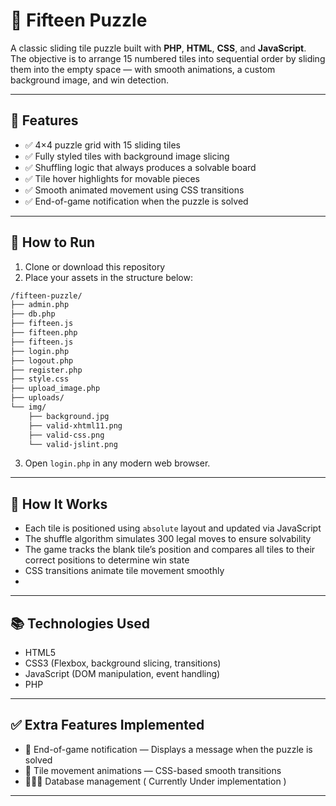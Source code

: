 # 🧩 Fifteen Puzzle

A classic sliding tile puzzle built with **PHP**, **HTML**, **CSS**, and **JavaScript**.  
The objective is to arrange 15 numbered tiles into sequential order by sliding them into the empty space — with smooth animations, a custom background image, and win detection.

---

## 🎯 Features

- ✅ 4×4 puzzle grid with 15 sliding tiles  
- ✅ Fully styled tiles with background image slicing  
- ✅ Shuffling logic that always produces a solvable board  
- ✅ Tile hover highlights for movable pieces  
- ✅ Smooth animated movement using CSS transitions  
- ✅ End-of-game notification when the puzzle is solved  

---

## 🚀 How to Run

1. Clone or download this repository  
2. Place your assets in the structure below:

```bash
/fifteen-puzzle/
├── admin.php
├── db.php
├── fifteen.js
├── fifteen.php
├── fifteen.js
├── login.php
├── logout.php
├── register.php
├── style.css
├── upload_image.php
├── uploads/
└── img/
    ├── background.jpg
    ├── valid-xhtml11.png
    ├── valid-css.png
    └── valid-jslint.png
```

3. Open `login.php` in any modern web browser.

---

## 🧠 How It Works

- Each tile is positioned using `absolute` layout and updated via JavaScript  
- The shuffle algorithm simulates 300 legal moves to ensure solvability  
- The game tracks the blank tile’s position and compares all tiles to their correct positions to determine win state  
- CSS transitions animate tile movement smoothly
- 

---

## 📚 Technologies Used

- HTML5  
- CSS3 (Flexbox, background slicing, transitions)  
- JavaScript (DOM manipulation, event handling)
- PHP  

---

## ✅ Extra Features Implemented

- 🎉 End-of-game notification — Displays a message when the puzzle is solved  
- 💨 Tile movement animations — CSS-based smooth transitions  
- 👨🏽‍💻 Database management ( Currently Under implementation )
---
